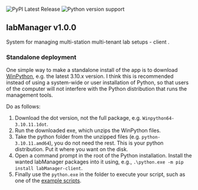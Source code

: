 ![PyPI Latest Release](https://img.shields.io/pypi/v/labManager-client.svg) ![Python version support](https://img.shields.io/pypi/pyversions/labManager-client.svg)

## labManager v1.0.0
System for managing multi-station multi-tenant lab setups - client
.

### Standalone deployment
One simple way to make a standalone install of the app is to download [WinPython](https://winpython.github.io/), e.g. the latest 3.10.x version.
I think this is recommended instead of using a system-wide or user installation of Python, so that users of the computer will not interfere with the Python distribution that runs the management tools.

Do as follows:
1. Download the dot version, not the full package, e.g. `Winpython64-3.10.11.1dot`.
2. Run the downloaded exe, which unzips the WinPython files.
3. Take the python folder from the unzipped files (e.g. `python-3.10.11.amd64`), you do not need the rest. This is your python distribution. Put it where you want on the disk.
4. Open a command prompt in the root of the Python installation. Install the wanted labManager packages into it using, e.g., `.\python.exe -m pip install labManager-client`.
5. Finally use the `python.exe` in the folder to execute your script, such as one of the [example scripts](https://github.com/dcnieho/labManager/tree/master/example_scripts).
